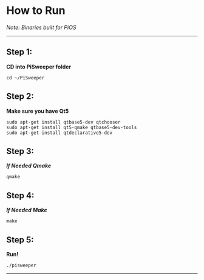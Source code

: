 # How to Run
*Note: Binaries built for PiOS*

---

## Step 1:
**CD into PiSweeper folder**
```
cd ~/PiSweeper
```

## Step 2:
**Make sure you have Qt5**
```
sudo apt-get install qtbase5-dev qtchooser
sudo apt-get install qt5-qmake qtbase5-dev-tools
sudo apt-get install qtdeclarative5-dev
```

## Step 3:
***If Needed Qmake***
```
qmake
```

## Step 4:
***If Needed Make***
```
make
```

## Step 5:
**Run!**
```
./pisweeper
```

---


